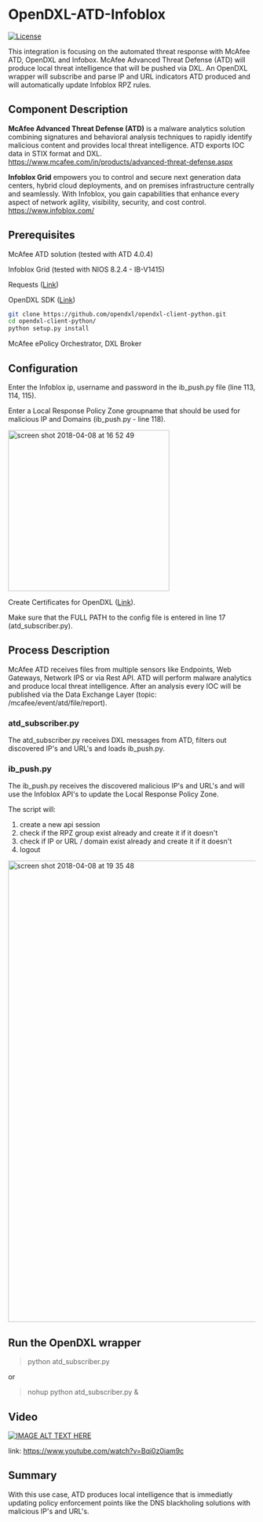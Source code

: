 # OpenDXL-ATD-Infoblox
[![License](https://img.shields.io/badge/License-Apache%202.0-blue.svg)](https://opensource.org/licenses/Apache-2.0)

This integration is focusing on the automated threat response with McAfee ATD, OpenDXL and Infobox. McAfee Advanced Threat Defense (ATD) will produce local threat intelligence that will be pushed via DXL. An OpenDXL wrapper will subscribe and parse IP and URL indicators ATD produced and will automatically update Infoblox RPZ rules.

## Component Description

**McAfee Advanced Threat Defense (ATD)** is a malware analytics solution combining signatures and behavioral analysis techniques to rapidly identify malicious content and provides local threat intelligence. ATD exports IOC data in STIX format and DXL.
https://www.mcafee.com/in/products/advanced-threat-defense.aspx

**Infoblox Grid** empowers you to control and secure next generation data centers, hybrid cloud deployments, and on premises infrastructure centrally and seamlessly. With Infoblox, you gain capabilities that enhance every aspect of network agility, visibility, security, and cost control.
https://www.infoblox.com/

## Prerequisites
McAfee ATD solution (tested with ATD 4.0.4)

Infoblox Grid (tested with NIOS 8.2.4 - IB-V1415)

Requests ([Link](http://docs.python-requests.org/en/master/user/install/#install))

OpenDXL SDK ([Link](https://github.com/opendxl/opendxl-client-python))
```sh
git clone https://github.com/opendxl/opendxl-client-python.git
cd opendxl-client-python/
python setup.py install
```

McAfee ePolicy Orchestrator, DXL Broker

## Configuration
Enter the Infoblox ip, username and password in the ib_push.py file (line 113, 114, 115).

Enter a Local Response Policy Zone groupname that should be used for malicious IP and Domains (ib_push.py - line 118).

<img width="328" alt="screen shot 2018-04-08 at 16 52 49" src="https://user-images.githubusercontent.com/25227268/38468937-4dc502aa-3b4d-11e8-9e65-12ff5e488116.png">

Create Certificates for OpenDXL ([Link](https://opendxl.github.io/opendxl-client-python/pydoc/epoexternalcertissuance.html)). 

Make sure that the FULL PATH to the config file is entered in line 17 (atd_subscriber.py).

## Process Description
McAfee ATD receives files from multiple sensors like Endpoints, Web Gateways, Network IPS or via Rest API. 
ATD will perform malware analytics and produce local threat intelligence. After an analysis every IOC will be published via the Data Exchange Layer (topic: /mcafee/event/atd/file/report). 

### atd_subscriber.py
The atd_subscriber.py receives DXL messages from ATD, filters out discovered IP's and URL's and loads ib_push.py.

### ib_push.py
The ib_push.py receives the discovered malicious IP's and URL's and will use the Infoblox API's to update the Local Response Policy Zone.

The script will:

1. create a new api session 
2. check if the RPZ group exist already and create it if it doesn't
3. check if IP or URL / domain exist already and create it if it doesn't
4. logout

<img width="940" alt="screen shot 2018-04-08 at 19 35 48" src="https://user-images.githubusercontent.com/25227268/38470495-13df0a06-3b64-11e8-955c-5548c517cb8a.png">

## Run the OpenDXL wrapper
> python atd_subscriber.py

or

> nohup python atd_subscriber.py &

## Video

[![IMAGE ALT TEXT HERE](https://img.youtube.com/vi/Bqi0z0iam9c/0.jpg)](https://www.youtube.com/watch?v=Bqi0z0iam9c)

link: https://www.youtube.com/watch?v=Bqi0z0iam9c

## Summary
With this use case, ATD produces local intelligence that is immediatly updating policy enforcement points like the 
DNS blackholing solutions with malicious IP's and URL's.

